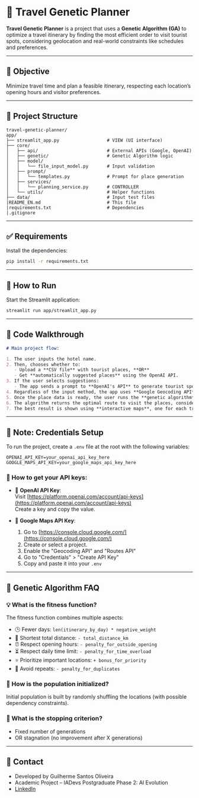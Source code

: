 # 🧬 Travel Genetic Planner

**Travel Genetic Planner** is a project that uses a **Genetic Algorithm (GA)** to optimize a travel itinerary by finding the most efficient order to visit tourist spots, considering geolocation and real-world constraints like schedules and preferences.

---

## 🎯 Objective

Minimize travel time and plan a feasible itinerary, respecting each location’s opening hours and visitor preferences.

---

## 📁 Project Structure

```
travel-genetic-planner/
app/
├── streamlit_app.py                  # VIEW (UI interface)
├── core/
│   ├── api/                          # External APIs (Google, OpenAI)
│   ├── genetic/                      # Genetic Algorithm logic
│   ├── model/
│   │   └── file_input_model.py       # Input validation
│   ├── prompt/
│   │   └── templates.py              # Prompt for place generation
│   ├── services/
│   │   └── planning_service.py       # CONTROLLER
│   └── utils/                        # Helper functions
├── data/                             # Input test files
|README_EN.md                         # This file
|requirements.txt                     # Dependencies
|.gitignore
```

---

## ✅ Requirements

Install the dependencies:

```bash
pip install -r requirements.txt
```

---

## 🚀 How to Run

Start the Streamlit application:

```bash
streamlit run app/streamlit_app.py
```

---

## 📌 Code Walkthrough

```markdown
# Main project flow:

1. The user inputs the hotel name.
2. Then, chooses whether to:
   - Upload a **CSV file** with tourist places, **OR**
   - Get **automatically suggested places** using the OpenAI API.
3. If the user selects suggestions:
   - The app sends a prompt to **OpenAI's API** to generate tourist spots.
4. Regardless of the input method, the app uses **Google Geocoding API** to retrieve the hotel's latitude and longitude.
5. Once the place data is ready, the user runs the **genetic algorithm**.
6. The algorithm returns the optimal route to visit the places, considering distance, time, and preferences.
7. The best result is shown using **interactive maps**, one for each travel day.
```

---

## 🔐 Note: Credentials Setup

To run the project, create a `.env` file at the root with the following variables:

```env
OPENAI_API_KEY=your_openai_api_key_here
GOOGLE_MAPS_API_KEY=your_google_maps_api_key_here
```

### 📘 How to get your API keys:

- 🔑 **OpenAI API Key**:  
  Visit [https://platform.openai.com/account/api-keys](https://platform.openai.com/account/api-keys)  
  Create a key and copy the value.

- 📍 **Google Maps API Key**:  
  1. Go to [https://console.cloud.google.com/](https://console.cloud.google.com/)
  2. Create or select a project.
  3. Enable the "Geocoding API" and "Routes API"
  4. Go to "Credentials" > "Create API Key"
  5. Copy and paste it into your `.env`

---

## 🧠 Genetic Algorithm FAQ

### 💡 What is the fitness function?

The fitness function combines multiple aspects:
- 🕒 Fewer days: `len(itinerary_by_day) * negative_weight`
- 🧭 Shortest total distance: `- total_distance_km`
- ⏰ Respect opening hours: `- penalty_for_outside_opening`
- ⏳ Respect daily time limit: `- penalty_for_time_overload`
- ⭐ Prioritize important locations: `+ bonus_for_priority`
- 🔁 Avoid repeats: `- penalty_for_duplicates`

### 🧬 How is the population initialized?

Initial population is built by randomly shuffling the locations (with possible dependency constraints).

### 🛑 What is the stopping criterion?

- Fixed number of generations  
- OR stagnation (no improvement after X generations)

---
## 📮 Contact

- Developed by Guilherme Santos Oliveira  
- Academic Project – IADevs Postgraduate Phase 2: AI Evolution  
- [LinkedIn](https://www.linkedin.com/in/guilherme-santos-de-oliveira-ba9986161/)